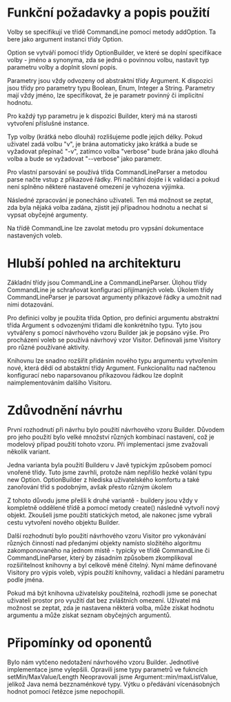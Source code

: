 Funkční požadavky a popis použití
====
Volby se specifikují ve třídě CommandLine pomocí metody addOption. Ta bere jako
argument instanci třídy Option. 

Option se vytváří pomocí třídy OptionBuilder, ve které se doplní specifikace
volby - jméno a synonyma, zda se jedná o povinnou volbu, nastavit typ parametru
volby a doplnit slovní popis.

Parametry jsou vždy odvozeny od abstraktní třídy Argument. K dispozici jsou
třídy pro parametry typu Boolean, Enum, Integer a String. Parametry mají vždy
jméno, lze specifikovat, že je parametr povinný či implicitní hodnotu.

Pro každý typ parametru je k dispozici Builder, který má na starosti vytvoření
příslušné instance.

Typ volby (krátká nebo dlouhá) rozlišujeme podle jejich délky. Pokud uživatel
zadá volbu "v", je brána automaticky jako krátká a bude se vyžadovat přepínač 
"-v", zatímco volba "verbose" bude brána jako dlouhá volba a bude se vyžadovat
"--verbose" jako parametr.

Pro vlastní parsování se používá třída CommandLineParser a metodou parse načte
vstup z příkazové řádky. Při načítání dojde i k validaci a pokud není splněno
některé nastavené omezení je vyhozena výjimka.

Následné zpracování je ponecháno uživateli. Ten má možnost se zeptat, zda byla
nějaká volba zadána, zjistit její případnou hodnotu a nechat si vypsat obyčejné
argumenty.

Na třídě CommandLine lze zavolat metodu pro vypsání dokumentace nastavených 
voleb.

Hlubší pohled na architekturu
====
Základní třídy jsou CommandLine a CommandLineParser. Úlohou třídy CommandLine
je schraňovat konfiguraci přijímaných voleb. Úkolem třídy CommandLineParser je
parsovat argumenty příkazové řádky a umožnit nad nimi dotazování.

Pro definici volby je použita třída Option, pro definici argumentu abstraktní 
třída Argument s odvozenými třídami dle konkrétního typu. Tyto jsou vytvářeny
s pomocí návrhového vzoru Builder jak je popsáno výše. Pro procházení voleb
se používá návrhový vzor Visitor. Definovali jsme Visitory pro různé používané
aktivity.

Knihovnu lze snadno rozšířit přidáním nového typu argumentu vytvořením nové,
která dědí od abstaktní třídy Argument. Funkcionalitu nad načtenou konfigurací
nebo naparsovanou příkazovou řádkou lze doplnit naimplementováním dalšího 
Visitoru.

Zdůvodnění návrhu
===
První rozhodnutí při návrhu bylo použití návrhového vzoru Builder. Důvodem pro
jeho použití bylo velké množství různých kombinací nastavení, což je modelový
případ použití tohoto vzoru. Při implementaci jsme zvažovali několik variant.

Jedna varianta byla použití Builderu v Javě typickým způsobem pomocí vnořené
třídy. Tuto jsme zavrhli, protože nám nepřišlo hezké volání typu new Option.
OptionBuilder z hlediska uživatelského komfortu a také zanořování tříd s 
podobným, avšak přesto různým úkolem

Z tohoto důvodu jsme přešli k druhé variantě - buildery jsou vždy v kompletně
oddělené třídě a pomocí metody create() následně vytvoří nový objekt. Zkoušeli
jsme použítí statických metod, ale nakonec jsme vybrali cestu vytvoření nového
objektu Builder.

Další rozhodnutí bylo použití návrhového vzoru Visitor pro vykonávání různých
činností nad předanými objekty namísto složitého algoritmu zakomponovaného na
jednom místě - typicky ve třídě CommandLine či CommandLineParser, který by
zásadním způsobem zkomplikoval rozšiřitelnost knihovny a byl celkově méně
čitelný. Nyní máme definované Visitory pro výpis voleb, výpis použití knihovny,
validaci a hledání parametru podle jména.

Pokud má být knihovna uživatelsky použitelná, rozhodli jsme se ponechat 
uživateli prostor pro využití dat bez zvláštních omezení. Uživatel má možnost
se zeptat, zda je nastavena některá volba, může získat hodnotu argumentu a
může získat seznam obyčejných argumentů.

Připomínky od oponentů
===
Bylo nám vytčeno nedotažení návrhového vzoru Builder. Jednotlivé implementace
jsme vylepšili. Opravili jsme typy parametrů ve fukncích setMin/MaxValue/Length
Neopravovali jsme Argument::min/maxListValue, jelikož Java nemá bezznaménkové
typy. Výtku o předávání vícenásobných hodnot pomocí řetězce jsme nepochopili.
